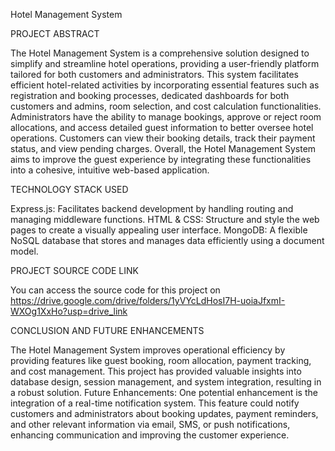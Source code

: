 Hotel Management System

PROJECT ABSTRACT

The Hotel Management System is a comprehensive solution designed to simplify and streamline hotel operations, providing a user-friendly platform tailored for both customers and administrators.
This system facilitates efficient hotel-related activities by incorporating essential features such as registration and booking processes, dedicated dashboards for both customers and admins, room selection, and cost calculation functionalities.
Administrators have the ability to manage bookings, approve or reject room allocations, and access detailed guest information to better oversee hotel operations.
Customers can view their booking details, track their payment status, and view pending charges.
Overall, the Hotel Management System aims to improve the guest experience by integrating these functionalities into a cohesive, intuitive web-based application.

TECHNOLOGY STACK USED

Express.js: Facilitates backend development by handling routing and managing middleware functions.
HTML & CSS: Structure and style the web pages to create a visually appealing user interface.
MongoDB: A flexible NoSQL database that stores and manages data efficiently using a document model.

PROJECT SOURCE CODE LINK

You can access the source code for this project on https://drive.google.com/drive/folders/1yVYcLdHosI7H-uoiaJfxmI-WXOg1XxHo?usp=drive_link

CONCLUSION AND FUTURE ENHANCEMENTS

The Hotel Management System improves operational efficiency by providing features like guest booking, room allocation, payment tracking, and cost management. This project has provided valuable insights into database design, session management, and system integration, resulting in a robust solution.
Future Enhancements: One potential enhancement is the integration of a real-time notification system. This feature could notify customers and administrators about booking updates, payment reminders, and other relevant information via email, SMS, or push notifications, enhancing communication and improving the customer experience.

